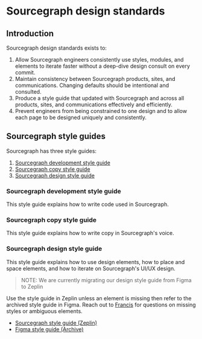 # Sourcegraph design standards

## Introduction

Sourcegraph design standards exists to:
1. Allow Sourcegraph engineers consistently use styles, modules, and elements to iterate faster without a deep-dive design consult on every commit.
2. Maintain consistency between Sourcegraph products, sites, and communications. Changing defaults should be intentional and consulted.
3. Produce a style guide that updated with Sourcegraph and across all products, sites, and communications effectively and efficiently.
4. Prevent engineers from being constrained to one design and to allow each page to be designed uniquely and consistently.


## Sourcegraph style guides

Sourcegraph has three style guides:
1. [Sourcegraph development style guide](dev/style.md)
2. [Sourcegraph copy style guide](https://sourcegraph.com/github.com/sourcegraph/about/-/blob/STYLEGUIDE.md)
3. [Sourcegraph design style guide](https://app.zeplin.io/project/5bc8c49fb3930253e4588db1)

### Sourcegraph development style guide

This style guide explains how to write code used in Sourcegraph.

### Sourcegraph copy style guide

This style guide explains how to write copy in Sourcegraph's voice.

### Sourcegraph design style guide

This style guide explains how to use design elements, how to place and space elements, and how to iterate on Sourcegraph's UI/UX design.

> NOTE: We are currently migrating our design style guide from Figma to Zeplin

Use the style guide in Zeplin unless an element is missing then refer to the archived style guide in Figma. Reach out to [Francis](mailto:francis@sourcegraph.com) for questions on missing styles or ambiguous elements.

- [Sourcegraph style guide (Zeplin)](https://app.zeplin.io/project/5bc8c49fb3930253e4588db1)
- [Figma style guide (Archive)](https://www.figma.com/file/BEzamzacHWao4WXkxunlBZ1j/styleguide__reboot)
